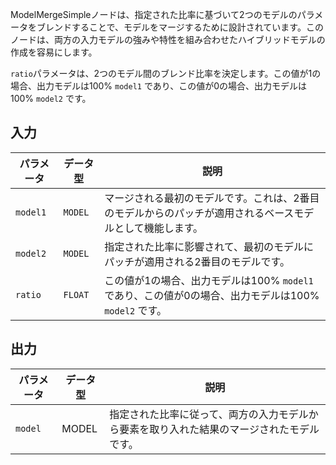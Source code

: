 
ModelMergeSimpleノードは、指定された比率に基づいて2つのモデルのパラメータをブレンドすることで、モデルをマージするために設計されています。このノードは、両方の入力モデルの強みや特性を組み合わせたハイブリッドモデルの作成を容易にします。

`ratio`パラメータは、2つのモデル間のブレンド比率を決定します。この値が1の場合、出力モデルは100% `model1` であり、この値が0の場合、出力モデルは100% `model2` です。

## 入力

| パラメータ | データ型 | 説明 |
|-----------|-------------|-------------|
| `model1`  | `MODEL`     | マージされる最初のモデルです。これは、2番目のモデルからのパッチが適用されるベースモデルとして機能します。 |
| `model2`  | `MODEL`     | 指定された比率に影響されて、最初のモデルにパッチが適用される2番目のモデルです。 |
| `ratio`   | `FLOAT`     | この値が1の場合、出力モデルは100% `model1` であり、この値が0の場合、出力モデルは100% `model2` です。 |

## 出力

| パラメータ | データ型 | 説明 |
|-----------|-------------|-------------|
| `model`   | MODEL     | 指定された比率に従って、両方の入力モデルから要素を取り入れた結果のマージされたモデルです。 |
